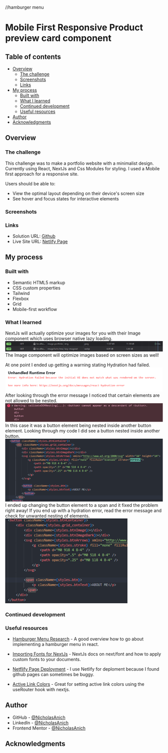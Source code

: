 //hamburger menu

# Mobile First Responsive Product preview card component

## Table of contents

-   [Overview](#overview)
    -   [The challenge](#the-challenge)
    -   [Screenshots](#screenshots)
    -   [Links](#links)
-   [My process](#my-process)
    -   [Built with](#built-with)
    -   [What I learned](#what-i-learned)
    -   [Continued development](#continued-development)
    -   [Useful resources](#useful-resources)
-   [Author](#author)
-   [Acknowledgments](#acknowledgments)

## Overview

### The challenge

This challenge was to make a portfolio website with a minimalist design. Currently using React, NextJs and Css Modules for styling. I used a Mobile first approach for a responsive site.

Users should be able to:

-   View the optimal layout depending on their device's screen size
-   See hover and focus states for interactive elements

### Screenshots

### Links

-   Solution URL: [Github]()
-   Live Site URL: [Netlify Page]()

## My process

### Built with

-   Semantic HTML5 markup
-   CSS custom properties
-   Tailwind
-   Flexbox
-   Grid
-   Mobile-first workflow

### What I learned

NextJs will actually optimize your images for you with their Image component which uses browser native lazy loading.
![NextJs transforms jpg to webp](./public/images/screenshots/imageOptimization.png)
The Image component will optimize images based on screen sizes as well!

At one point I ended up getting a warning stating Hydration had failed.
![Hydration Error](./public/images/screenshots/hydrationError.png)
After looking through the error message I noticed that certain elements are not allowed to be nested.
![Error Message](./public/images/screenshots/btnWarning.png)
In this case it was a button element being nested inside another button element.
Looking through my code I did see a button nested inside another button.
![Nested Button](./public/images/screenshots/btnCodeError.png)
I ended up changing the button element to a span and it fixed the problem right away! If you end up with a hydration error, read the error message and check for unwanted nesting of elements.
![Issue Solved](./public/images/screenshots/btnIssueSolved.png)

### Continued development

### Useful resources

-   [Hamburger Menu Research](https://ibaslogic.com/how-to-add-hamburger-menu-in-react/) - A good overview how to go about implementing a hamburger menu in react.

-   [Importing Fonts for NextJs](https://nextjs.org/docs/api-reference/next/font) - NextJs docs on next/font and how to apply custom fonts to your documents.

-   [Netflify Page Deployment](https://www.netlify.com/) - I use Netlify for deploment because I found github pages can sometimes be buggy.

-   [Active Link Colors](https://www.slingacademy.com/article/how-to-highlight-currently-active-link-in-next-js/) - Great for setting active link colors using the useRouter hook with nextjs.

## Author

-   GitHub - [@NicholasAnich](https://github.com/NicholasAnich)
-   LinkedIn - [@NicholasAnich](https://www.linkedin.com/in/nick-anich/)
-   Frontend Mentor - [@NicholasAnich](https://www.frontendmentor.io/profile/yourusername)

## Acknowledgments
